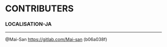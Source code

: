 # CONTRIBUTERS


### LOCALISATION-JA
---
@Mai-San <https://gitlab.com/Mai-san> (b06a038f)
                    